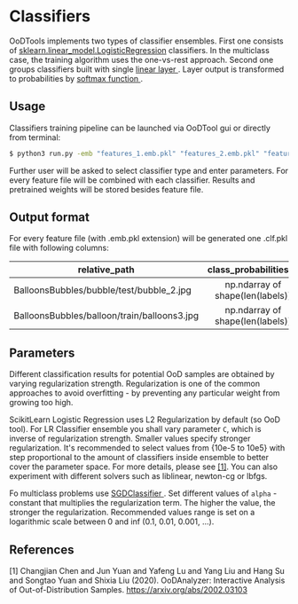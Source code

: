 # Classifiers

OoDTools implements two types of classifier ensembles. First one consists of 
<a href="https://scikit-learn.org/stable/modules/generated/sklearn.linear_model.LogisticRegression.html">sklearn.linear_model.LogisticRegression</a> classifiers.
In the multiclass case, the training algorithm uses the one-vs-rest approach.
Second one groups classifiers built with single <a href="https://pytorch.org/docs/stable/generated/torch.nn.Linear.html"> linear layer </a>.
Layer output is transformed to probabilities by <a href="https://pytorch.org/docs/stable/generated/torch.nn.functional.softmax.html"> softmax function </a>.


## Usage

Classifiers training pipeline can be launched via OoDTool gui or directly from terminal:

```bash
$ python3 run.py -emb "features_1.emb.pkl" "features_2.emb.pkl" "features_n.emb.pkl" -probs "features_2.emb.pkl"
```

Further user will be asked to select classifier type and enter parameters.
For every feature file will be combined with each classifier. Results and pretrained weights will be stored 
besides feature file. 

## Output format

For every feature file (with .emb.pkl extension) will be generated one .clf.pkl file with following columns:   

| relative_path                               |      class_probabilities_1       | ... |      class_probabilities_N       |
|---------------------------------------------|:--------------------------------:|:---:|:--------------------------------:|
| BalloonsBubbles/bubble/test/bubble_2.jpg    | np.ndarray of shape(len(labels)) | ... | np.ndarray of shape(len(labels)) |
| BalloonsBubbles/balloon/train/balloons3.jpg | np.ndarray of shape(len(labels)) | ... | np.ndarray of shape(len(labels)) |



## Parameters

Different classification results for potential OoD samples are obtained by varying regularization strength.
Regularization is one of the common approaches to avoid overfitting - by preventing any particular weight from growing too high.

ScikitLearn Logistic Regression uses L2 Regularization by default (so OoD tool).
For LR Classifier ensemble you shall vary parameter `C`, which is inverse of regularization strength.
Smaller values specify stronger regularization. It's recommended to select values from {10e-5 to 10e5} with step
proportional to the amount of classifiers inside ensemble to better cover the parameter space.
For more details, please see [[1]](#1).
You can also experiment with different solvers such as liblinear, newton-cg or lbfgs.

Fo multiclass problems use <a href="https://scikit-learn.org/stable/modules/generated/sklearn.linear_model.SGDClassifier.html"> SGDClassifier </a>.
Set different values of `alpha` - constant that multiplies the regularization term.
The higher the value, the stronger the regularization. 
Recommended values range is set on a logarithmic scale between 0 and inf (0.1, 0.01, 0.001, ...).


## References
<a id="1">[1]</a> 
Changjian Chen and Jun Yuan and Yafeng Lu and Yang Liu and Hang Su and Songtao Yuan and Shixia Liu (2020). 
OoDAnalyzer: Interactive Analysis of Out-of-Distribution Samples. https://arxiv.org/abs/2002.03103